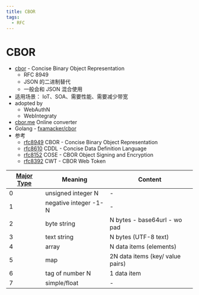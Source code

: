 ```yaml
---
title: CBOR
tags:
  - RFC
---
```


# CBOR

- [cbor](https://cbor.io/) - Concise Binary Object Representation
  - RFC 8949
  - JSON 的二进制替代
  - 一般会和 JSON 混合使用
- 适用场景： IoT、SOA、需要性能、需要减少带宽
- adopted by
  - WebAuthN
  - WebIntegraty
- [cbor.me](https://cbor.me)
  Online converter
- Golang - [fxamacker/cbor](https://github.com/fxamacker/cbor)
- 参考
  - [rfc8949](https://datatracker.ietf.org/doc/html/rfc8949)
    CBOR - Concise Binary Object Representation
  - [rfc8610](https://datatracker.ietf.org/doc/html/rfc8610)
    CDDL - Concise Data Definition Language
  - [rfc8152](https://datatracker.ietf.org/doc/html/rfc8152)
    COSE - CBOR Object Signing and Encryption
  - [rfc8392](https://datatracker.ietf.org/doc/html/rfc8392)
    CWT - CBOR Web Token

| [Major Type] | Meaning               | Content                          |
| ------------ | --------------------- | -------------------------------- |
| 0            | unsigned integer N    | -                                |
| 1            | negative integer -1-N | -                                |
| 2            | byte string           | N bytes - base64url - wo pad                          |
| 3            | text string           | N bytes (UTF-8 text)             |
| 4            | array                 | N data items (elements)          |
| 5            | map                   | 2N data items (key/ value pairs) |
| 6            | tag of number N       | 1 data item                      |
| 7            | simple/float          | -                                |

[major type]: https://datatracker.ietf.org/doc/html/rfc8949.html#section-3.1
